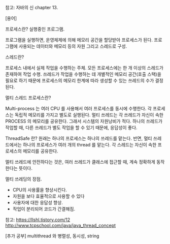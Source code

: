 참고: 자바의 신 chapter 13. 

[용어]

프로세스란? 실행중인 프로그램. 

프로그램을 실행하면, 운영체제에 의해 메모리 공간을 할당받아 프로세스가 된다.
프로그램에 사용되는 데이터와 메모리 등의 자원 그리고 스레드로 구성.

스레드란?

프로세스 내에서 실제 작업을 수행하는 주체.
모든 프로세스에는 한 개 이상의 스레드가 존재하여 작업 수행.
쓰레드가 작업을 수행하는 데 개별적인 메모리 공간(호출 스택)을 필요로 하기 때문에 프로세스의 메모리 한계에 따라 생성할 수 있는 쓰레드의 수가 결정된다. 

멀티 스레드 프로세스란?

Multi-process 는 여러 CPU 를 사용해서 여러 프로세스를 동시에 수행한다. 각 프로세스는 독립적 메모리를 가지고 별도로 실행된다.
멀티 쓰레드는 각 쓰레드가 자신이 속한 PROCESS 의 메모리를 공유한다. 그래서 시스템의 자원낭비가 적다.
하나의 쓰레드가 작업할 때, 다른 쓰레드가 별도 작업을 할 수 있기 때문에, 응답성이 좋다.

ThreadSafe 란?
원래는 하나의 프로세스는 하나의 쓰레드를 맡는다. 반면, 멀티 쓰레드에서는 하나의 프로세스가 여러 개의 thread 를 맡는다. 각 스레드는 자신이 속한 프로세스의 메모리를 공유한다.

멀티 쓰레드에 안전하다는 것은, 여러 쓰레드가 클래스에 접근할 때, 계속 정확하게 동작한다는 뜻이다.

멀티 쓰레딩의 장점. 
- CPU의 사용률을 향상시킨다. 
- 자원을 보다 효율적으로 사용할 수 있다
- 사용자에 대한 응답성 향상. 
- 작업이 분리되어 코드가 간결해짐. 



참고:
https://llshl.tistory.com/12
http://www.tcpschool.com/java/java_thread_concept

[추가 공부] multithread 와 병렬성, 동시성, string 